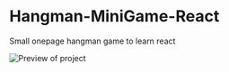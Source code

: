 # Hangman-MiniGame-React
Small onepage hangman game to learn react

![Preview of project](./React-hangman-game/public.png)
